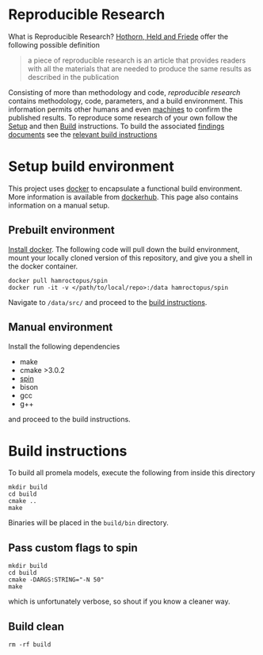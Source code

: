 Reproducible Research
=====================

What is Reproducible Research? [Hothorn, Held and Friede] offer the following
possible definition

> a piece of reproducible research is an article that provides readers with all
> the materials that are needed to produce the same results as described in the
> publication

Consisting of more than methodology and code, _reproducible research_ contains
methodology, code, parameters, and a build environment. This information permits
other humans and even [machines] to confirm the published results. To reproduce
some research of your own follow the [Setup] and then [Build] instructions. To
build the associated [findings documents] see the [relevant build instructions]


Setup build environment
=======================

This project uses [docker] to encapsulate a functional build environment. More
information is available from [dockerhub]. This page also contains information
on a manual setup.


Prebuilt environment
--------------------

[Install docker]. The following code will pull down the build environment, mount
your locally cloned version of this repository, and give you a shell in the
docker container.

    docker pull hamroctopus/spin
    docker run -it -v </path/to/local/repo>:/data hamroctopus/spin


Navigate to `/data/src/` and proceed to the [build instructions].


Manual environment
------------------

Install the following dependencies

-   make
-   cmake >3.0.2
-   [spin]
-   bison
-   gcc
-   g++

and proceed to the build instructions.


Build instructions
==================

To build all promela models, execute the following from inside this directory

    mkdir build
    cd build
    cmake ..
    make


Binaries will be placed in the `build/bin` directory.


Pass custom flags to spin
-------------------------

    mkdir build
    cd build
    cmake -DARGS:STRING="-N 50"
    make


which is unfortunately verbose, so shout if you know a cleaner way.


Build clean
-----------

    rm -rf build


  [docker]: https://www.docker.com/
  [dockerhub]: https://hub.docker.com/r/hamroctopus/spin/
  [Install docker]: https://docs.docker.com/engine/installation/
  [spin]: http://spinroot.com/spin/Man/README.html
  [Hothorn, Held and Friede]: https://www.r-project.org/nosvn/conferences/useR-2011/TalkSlides/Contributed/16Aug_1115_FocusI_4-ReportingWorkflows_3-Leha.pdf
  [machines]: https://travis-ci.org/stormosson/camelot/branches
  [Setup]: #setup-build-environment
  [Build]: #build-instructions
  [build instructions]: #build-instructions
  [findings documents]: ../doc
  [relevant build instructions]: ../doc/README.md
